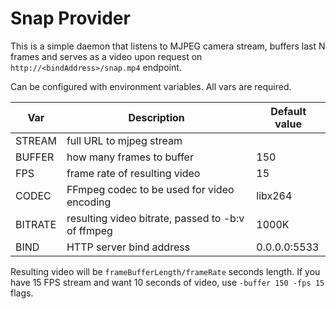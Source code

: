# Snap Provider

This is a simple daemon that listens to MJPEG camera stream, buffers last N frames and serves as a video upon request on `http://<bindAddress>/snap.mp4` endpoint.

Can be configured with environment variables. All vars are required.

|Var|Description|Default value|
|-|-|-|
|STREAM|full URL to mjpeg stream||
|BUFFER|how many frames to buffer|150|
|FPS|frame rate of resulting video|15|
|CODEC|FFmpeg codec to be used for video encoding|libx264|
|BITRATE|resulting video bitrate, passed to -b:v of ffmpeg|1000K|
|BIND|HTTP server bind address|0.0.0.0:5533|

Resulting video will be `frameBufferLength/frameRate` seconds length.
If you have 15 FPS stream and want 10 seconds of video, use `-buffer 150 -fps 15` flags.